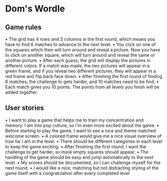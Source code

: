 # Dom's Wordle

## Game rules

• The grid has 4 rows and 3 columns in the first round, which means you have to find 6 matches to advance to the next level. • You click on one of the squares which then will turn around and reveal a picture. Now you have to click on another square, which will turn around and reveal the same or another picture. • After each guess, the grid will display the pictures in different colors. If a match was made, the two pictures will appear in a green frame, and if you reveal two different pictures, they will appear in a red frame and flip back face down. • After finishing the first round of finding 6 matches, the challenge to gets harder, and 10 matches need to be find. • Each match gives you 10 points. The points from all levels you finish will be added together.



## User stories

• I want to play a game that helps me to train my concentration and memory. I am into pop culture, so i'm even more excited about the game. • Before starting to play the game, I want to see a nice and theme matched welcome screen. • A colored frame would give me a nice visual overview of how far i am in the level. • There should be different categories in each level to keep the game exciting. • After finishing the first round, I want the challenge to get harder, so more empty squares should appear. • The handling of the game should be easy and jump automatically to the next level. • My scores should be documented, so I can challenge myself for the next round. • I would like a nice, matching but not distracting styling of the game itself with a congratulation after every completed level